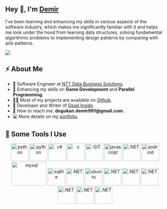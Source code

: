 <h2>Hey 👋, I'm <a href="https://www.linkedin.com/in/dogukan-demir-981a59108/">Demir</a></h2>
<p>I've been learning and enhancing my skills in various aspects of the software industry, which makes me significantly familiar with it and helps me look under the hood from learning data structures, solving fundamental algorithmic problems to implementing design patterns by comparing with anti-patterns.</p>

![](https://leetcard.jacoblin.cool/demirdogukan?border=0&radius=20)

<h2>⚡️ About Me</h2>
<ul>
<li>🔭 Software Engineer at <a href="https://nttdata-solutions.com/tr/">NTT Data Business Solutions</a>.</li>
<li>🧐 Enhancing my skills on <strong>Game Development</strong> and <strong>Parallel Programming</strong>.</li>
<li>👨‍💻 Most of my projects are available on <a href="https://github.com/xddemir">Github</a>.</li>
<li>📝 Developer and Writer of <a href="https://store.steampowered.com/app/2315000/Dead_Inside/">Dead Inside</a>.</li>
<li>💬 How to reach me: <strong>dogukan.demir991@gmail.com.</strong></li>
<li>💻 More details on my <a href="https://xddemir.github.io./">portfolio</a>.</li></li>
      
</ul>
<h2>🚀 Some Tools I Use</h2>
<p align="left">
<p align="center">
      <img src="https://www.vectorlogo.zone/logos/unity3d/unity3d-icon.svg" alt="python" width="55" height="55"/>
      <img src="https://www.vectorlogo.zone/logos/python/python-icon.svg" alt="python" width="55" height="55"/>
      <img src="https://user-images.githubusercontent.com/52351749/127752109-ffe5c01c-d84c-4bf8-8a2d-0ab6776862a0.png" alt="c#" width="55" height="55"/>
      <img src="https://user-images.githubusercontent.com/52351749/127752433-8c8cc395-62d0-4713-b1ee-7c6c622ab95b.png" alt="c" width="55" height="55"/> 
      <img src="https://www.vectorlogo.zone/logos/git-scm/git-scm-icon.svg" alt="GIT" width="55" height="55"/> 
      <img src="https://user-images.githubusercontent.com/52351749/127752469-1265145c-d445-41de-b1ca-25114ebd9df6.png" alt="javascript" width="55" height="55"/>
      <img src="https://www.vectorlogo.zone/logos/typescriptlang/typescriptlang-icon.svg" alt=".NET" width="55" height="55"/>
      <img src="https://www.vectorlogo.zone/logos/android/android-icon.svg" alt="android" width="55" height="55"/>
      <img src="https://www.vectorlogo.zone/logos/mysql/mysql-ar21.svg" alt="mysql" width="110" height="75"/> 
      <img src="https://www.vectorlogo.zone/logos/sqlite/sqlite-icon.svg" alt="sqllite" width="55" height="55"/> 
      <img src="https://www.vectorlogo.zone/logos/postgresql/postgresql-icon.svg" alt=".NET" width="55" height="55"/> 
      <img src="https://www.vectorlogo.zone/logos/ubuntu/ubuntu-icon.svg" alt="ubuntu" width="55" height="55"/>
      <img src="https://www.vectorlogo.zone/logos/dotnet/dotnet-vertical.svg" alt=".NET" width="55" height="55"/>
      <img src="https://www.vectorlogo.zone/logos/getpostman/getpostman-icon.svg" alt=".NET" width="55" height="55"/>
      <img src="https://www.vectorlogo.zone/logos/mongodb/mongodb-icon.svg" alt=".NET" width="55" height="55"/>
      <img src="https://www.vectorlogo.zone/logos/nodejs/nodejs-icon.svg" alt=".NET" width="55" height="55"/>
      <img src="https://www.vectorlogo.zone/logos/graphql/graphql-icon.svg" alt=".NET" width="55" height="55"/>
      <img src="https://www.vectorlogo.zone/logos/heroku/heroku-icon.svg" alt=".NET" width="55" height="55"/>
      
</p>
